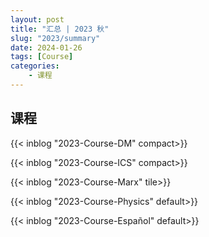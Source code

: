 ```yaml
---
layout: post
title: "汇总 | 2023 秋"
slug: "2023/summary"
date: 2024-01-26
tags: [Course]
categories:
    - 课程
---
```


## 课程

{{< inblog "2023-Course-DM" compact>}}

{{< inblog "2023-Course-ICS" compact>}}

{{< inblog "2023-Course-Marx" tile>}}

{{< inblog "2023-Course-Physics" default>}}

{{< inblog "2023-Course-Español" default>}}